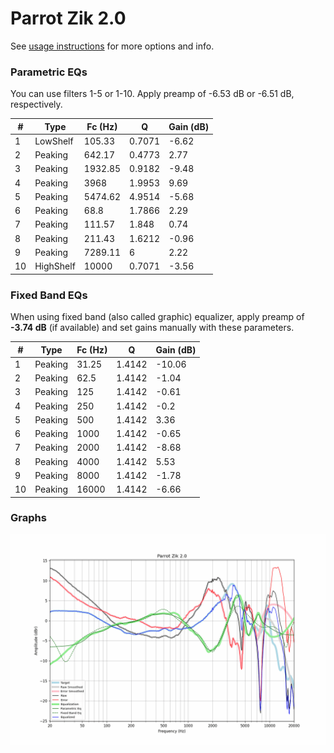 # Parrot Zik 2.0
See [usage instructions](https://github.com/jaakkopasanen/AutoEq#usage) for more options and info.

### Parametric EQs
You can use filters 1-5 or 1-10. Apply preamp of -6.53 dB or -6.51 dB, respectively.

|   # | Type      |   Fc (Hz) |      Q |   Gain (dB) |
|-----|-----------|-----------|--------|-------------|
|   1 | LowShelf  |    105.33 | 0.7071 |       -6.62 |
|   2 | Peaking   |    642.17 | 0.4773 |        2.77 |
|   3 | Peaking   |   1932.85 | 0.9182 |       -9.48 |
|   4 | Peaking   |   3968    | 1.9953 |        9.69 |
|   5 | Peaking   |   5474.62 | 4.9514 |       -5.68 |
|   6 | Peaking   |     68.8  | 1.7866 |        2.29 |
|   7 | Peaking   |    111.57 | 1.848  |        0.74 |
|   8 | Peaking   |    211.43 | 1.6212 |       -0.96 |
|   9 | Peaking   |   7289.11 | 6      |        2.22 |
|  10 | HighShelf |  10000    | 0.7071 |       -3.56 |

### Fixed Band EQs
When using fixed band (also called graphic) equalizer, apply preamp of **-3.74 dB** (if available) and set gains manually with these parameters.

|   # | Type    |   Fc (Hz) |      Q |   Gain (dB) |
|-----|---------|-----------|--------|-------------|
|   1 | Peaking |     31.25 | 1.4142 |      -10.06 |
|   2 | Peaking |     62.5  | 1.4142 |       -1.04 |
|   3 | Peaking |    125    | 1.4142 |       -0.61 |
|   4 | Peaking |    250    | 1.4142 |       -0.2  |
|   5 | Peaking |    500    | 1.4142 |        3.36 |
|   6 | Peaking |   1000    | 1.4142 |       -0.65 |
|   7 | Peaking |   2000    | 1.4142 |       -8.68 |
|   8 | Peaking |   4000    | 1.4142 |        5.53 |
|   9 | Peaking |   8000    | 1.4142 |       -1.78 |
|  10 | Peaking |  16000    | 1.4142 |       -6.66 |

### Graphs
![](./Parrot%20Zik%202.0.png)
